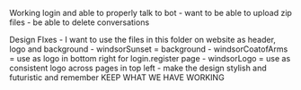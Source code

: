 Working login and able to properly talk to bot
    -   want to be able to upload zip files
    -   be able to delete conversations

Design FIxes
    - I want to use the files in this folder on website as header, logo and background
    - windsorSunset = background
    - windsorCoatofArms = use as logo in bottom right for login.register page 
    - windsorLogo = use as consistent logo across pages in top left
    - make the design stylish and futuristic and remember
    KEEP WHAT WE HAVE WORKING 